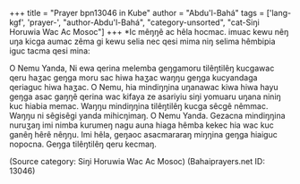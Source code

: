 +++
title = "Prayer bpn13046 in Kube"
author = "Abdu'l-Bahá"
tags = ['lang-kgf', 'prayer-', "author-Abdu'l-Bahá", "category-unsorted", "cat-Siŋi Horuwia Wac Ac Mosoc"]
+++
*Ic mêŋŋê ac hêla hocmac.  imuac kewu nêŋ uŋa kicga aumac zêma gi kewu selia nec qesi mima niŋ selima hêmbipia iguc tacma qesi mina:

O Nemu Yanda, Ni ewa qerina melemba geŋgamoru tilêŋtilêŋ kucgawac qeru haʒac geŋga moru sac hiwa haʒac waŋŋu geŋga kucyandaga qeriaguc hiwa haʒac.  O Nemu, hia mindiŋŋina uŋanawac kiwa hiwa hayu geŋga asac gaŋŋê qerina wac kifaya ze asariyiu siŋi yomuaru uŋana niniŋ kuc hiabia memac.  Waŋŋu mindiŋŋina tilêŋtilêŋ  kucga sêcgê nêmmac.  Waŋŋu ni sêgisêgi yanda mihicŋimaŋ.  O Nemu Yanda. Gezacna mindiŋŋina nuruʒaŋ imi nimba kurumeŋ nagu auna hiaga hêmba kekec hia wac kuc ganêŋ hêrê nêŋŋu.  Imi hêla, geŋaoc asacmararaŋ miŋŋina geŋga hiaiguc nopocna.  Geŋga tilêŋtilêŋ qeru kecmaŋ.

(Source category: Siŋi Horuwia Wac Ac Mosoc)
(Bahaiprayers.net ID: 13046)
